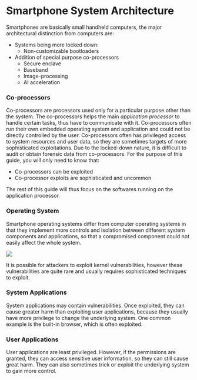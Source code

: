 # Smartphone System Architecture

Smartphones are basically small handheld computers, the major architectural distinction from computers are:

* Systems being more locked down:
  * Non-customizable bootloaders
* Addition of special purpose co-processors
  * Secure enclave
  * Baseband
  * Image-processing
  * AI acceleration

### Co-processors

Co-processors are processors used only for a particular purpose other than the system. The co-processors helps the main _application processor_ to handle certain tasks, thus have to communicate with it. Co-processors often run their own embedded operating system and application and could not be directly controlled by the user. Co-processors often has privileged access to system resources and user data, so they are sometimes targets of more sophisticated exploitations. Due to the locked-down nature, it is difficult to audit or obtain forensic data from co-processors. For the purpose of this guide, you will only need to know that:

* Co-processors can be exploited
* Co-processor exploits are sophisticated and uncommon

The rest of this guide will thus focus on the softwares running on the application processor.

### Operating System

Smartphone operating systems differ from computer operating systems in that they implement more controls and isolation between different system components and applications, so that a compromised component could not easily affect the whole system.

![](https://developer.android.com/guide/platform/images/android-stack\_2x.png)

It is possible for attackers to exploit kernel vulnerabilities, however these vulnerabilities are quite rare and usually requires sophisticated techniques to exploit.

### System Applications

System applications may contain vulnerabilities. Once exploited, they can cause greater harm than exploiting user applications, because they usually have more privilege to change the underlying system. One common example is the built-in browser, which is often exploited.

### User Applications

User applications are least privileged. However, if the permissions are granted, they can access sensitive user information, so they can still cause great harm. They can also sometimes trick or exploit the underlying system to gain more control.
